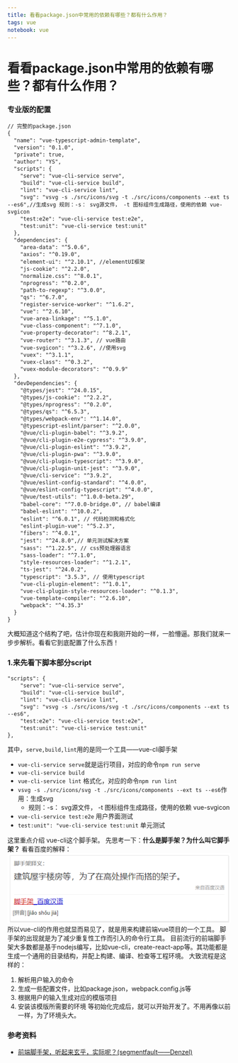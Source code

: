 ```yaml
---
title: 看看package.json中常用的依赖有哪些？都有什么作用？
tags: vue
notebook: vue 
---
```

# 看看package.json中常用的依赖有哪些？都有什么作用？

### 专业版的配置
```
// 完整的package.json
{
  "name": "vue-typescript-admin-template",
  "version": "0.1.0",
  "private": true,
  "author": "YS",
  "scripts": {
    "serve": "vue-cli-service serve",
    "build": "vue-cli-service build",
    "lint": "vue-cli-service lint",
    "svg": "vsvg -s ./src/icons/svg -t ./src/icons/components --ext ts --es6",//生成svg 规则：-s： svg源文件， -t 图标组件生成路径，使用的依赖 vue-svgicon
    "test:e2e": "vue-cli-service test:e2e",
    "test:unit": "vue-cli-service test:unit"
  },
  "dependencies": {
    "area-data": "^5.0.6",
    "axios": "^0.19.0",
    "element-ui": "^2.10.1", //elementUI框架
    "js-cookie": "^2.2.0",
    "normalize.css": "^8.0.1",
    "nprogress": "^0.2.0",
    "path-to-regexp": "^3.0.0",
    "qs": "^6.7.0",
    "register-service-worker": "^1.6.2",
    "vue": "^2.6.10",
    "vue-area-linkage": "^5.1.0",
    "vue-class-component": "^7.1.0",
    "vue-property-decorator": "^8.2.1",
    "vue-router": "^3.1.3", // vue路由
    "vue-svgicon": "^3.2.6", //使用svg
    "vuex": "^3.1.1",
    "vuex-class": "^0.3.2",
    "vuex-module-decorators": "^0.9.9"
  },
  "devDependencies": {
    "@types/jest": "^24.0.15",
    "@types/js-cookie": "^2.2.2",
    "@types/nprogress": "^0.2.0",
    "@types/qs": "^6.5.3",
    "@types/webpack-env": "^1.14.0",
    "@typescript-eslint/parser": "^2.0.0",
    "@vue/cli-plugin-babel": "^3.9.2",
    "@vue/cli-plugin-e2e-cypress": "^3.9.0",
    "@vue/cli-plugin-eslint": "^3.9.2",
    "@vue/cli-plugin-pwa": "^3.9.0",
    "@vue/cli-plugin-typescript": "^3.9.0",
    "@vue/cli-plugin-unit-jest": "^3.9.0",
    "@vue/cli-service": "^3.9.2",
    "@vue/eslint-config-standard": "^4.0.0",
    "@vue/eslint-config-typescript": "^4.0.0",
    "@vue/test-utils": "^1.0.0-beta.29",
    "babel-core": "^7.0.0-bridge.0", // babel编译
    "babel-eslint": "^10.0.2",
    "eslint": "^6.0.1", // 代码检测和格式化
    "eslint-plugin-vue": "^5.2.3",
    "fibers": "^4.0.1",
    "jest": "^24.8.0",// 单元测试解决方案
    "sass": "^1.22.5", // css预处理器语言
    "sass-loader": "^7.1.0",
    "style-resources-loader": "^1.2.1",
    "ts-jest": "^24.0.2", 
    "typescript": "3.5.3", // 使用typescript
    "vue-cli-plugin-element": "^1.0.1",
    "vue-cli-plugin-style-resources-loader": "^0.1.3",
    "vue-template-compiler": "^2.6.10",
    "webpack": "^4.35.3"
  }
}

```
大概知道这个结构了吧，估计你现在和我刚开始的一样，一脸懵逼。那我们就来一步步解析。看看它到底配置了什么东西！
### 1.来先看下脚本部分script
```
"scripts": {
    "serve": "vue-cli-service serve",
    "build": "vue-cli-service build",
    "lint": "vue-cli-service lint",
    "svg": "vsvg -s ./src/icons/svg -t ./src/icons/components --ext ts --es6",
    "test:e2e": "vue-cli-service test:e2e",
    "test:unit": "vue-cli-service test:unit"
},
```
其中，`serve,build,lint`用的是同一个工具——vue-cli脚手架
- `vue-cli-service serve`就是运行项目，对应的命令`npm run serve`
- `vue-cli-service build`
- `vue-cli-service lint` 格式化，对应的命令`npm run lint`
- `vsvg -s ./src/icons/svg -t ./src/icons/components --ext ts --es6`作用：生成svg 
  - 规则：-s： svg源文件， -t 图标组件生成路径，使用的依赖 vue-svgicon
- `vue-cli-service test:e2e` 用户界面测试
- `test:unit": "vue-cli-service test:unit` 单元测试

这里重点介绍 vue-cli这个脚手架。
先思考一下：**什么是脚手架？为什么叫它脚手架？**
看看百度的解释：  
![](https://raw.githubusercontent.com/heihuahe/myGallery/master/noteImage/20191101162140.png)
所以vue-cli的作用也就显而易见了，就是用来构建前端vue项目的一个工具。
脚手架的出现就是为了减少重复性工作而引入的命令行工具。
目前流行的前端脚手架大多数都是基于nodejs编写，比如vue-cli，create-react-app等。其功能都是生成一个通用的目录结构，并配上构建、编译、检查等工程环境。
大致流程是这样的：
1. 解析用户输入的命令
2. 生成一些配置文件，比如package.json，webpack.config.js等
3. 根据用户的输入生成对应的模版项目
4. 安装该模版所需要的环境
等初始化完成后，就可以开始开发了。不用再像以前一样，为了环境头大。

### 参考资料
- [前端脚手架，听起来玄乎，实际呢？(segmentfault——Denzel)](https://segmentfault.com/a/1190000016915868)